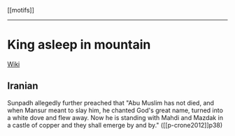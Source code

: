 [[motifs]]

---

# King asleep in mountain
[Wiki](https://en.wikipedia.org/wiki/King-asleep-in-mountain)
## Iranian
Sunpadh allegedly further preached that "Abu Muslim has not died, and when Mansur meant to slay him, he chanted God's great name, turned into a white dove and flew away. Now he is standing with Mahdi and Mazdak in a castle of copper and they shall emerge by and by." ([[p-crone2012]]p38)